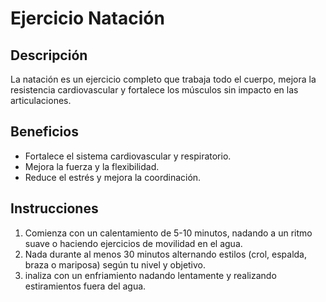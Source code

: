 # Ejercicio Natación

## Descripción
La natación es un ejercicio completo que trabaja todo el cuerpo, mejora la resistencia cardiovascular y fortalece los músculos sin impacto en las articulaciones.

## Beneficios
- Fortalece el sistema cardiovascular y respiratorio.
- Mejora la fuerza y la flexibilidad.
- Reduce el estrés y mejora la coordinación.
## Instrucciones
1.  Comienza con un calentamiento de 5-10 minutos, nadando a un ritmo suave o haciendo ejercicios de movilidad en el agua.
2. Nada durante al menos 30 minutos alternando estilos (crol, espalda, braza o mariposa) según tu nivel y objetivo.
3. inaliza con un enfriamiento nadando lentamente y realizando estiramientos fuera del agua.
